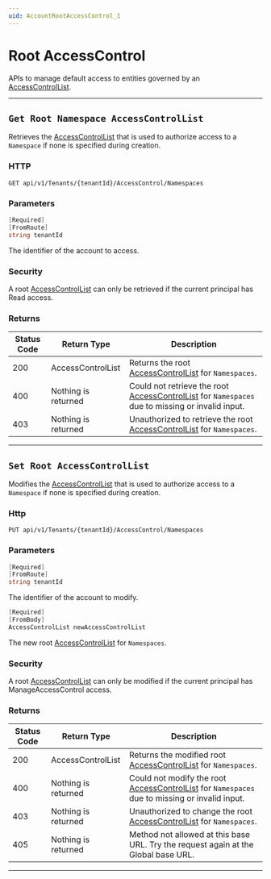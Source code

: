 ```yaml
---
uid: AccountRootAccessControl_1
---
```


# Root AccessControl

APIs to manage default access to entities governed by an [AccessControlList](xref:accessControl).

***

## `Get Root Namespace AccessControlList`

Retrieves the [AccessControlList](xref:accessControl) that is used to authorize access to a `Namespace` if none is specified during creation.

### HTTP

`GET api/v1/Tenants/{tenantId}/AccessControl/Namespaces`


### Parameters

```csharp
[Required]
[FromRoute]
string tenantId
```

The identifier of the account to access.


### Security

A root [AccessControlList](xref:accessControl) can only be retrieved if the current principal has Read access.

### Returns

| Status Code | Return Type | Description | 
 | --- | --- | ---  | 
| 200 | AccessControlList | Returns the root [AccessControlList](xref:accessControl) for `Namespaces`. | 
| 400 | Nothing is returned | Could not retrieve the root [AccessControlList](xref:accessControl) for `Namespaces` due to missing or invalid input. | 
| 403 | Nothing is returned | Unauthorized to retrieve the root [AccessControlList](xref:accessControl) for `Namespaces`. | 


***

## `Set Root AccessControlList`

Modifies the [AccessControlList](xref:accessControl) that is used to authorize access to a `Namespace` if none is specified during creation.

### Http

`PUT api/v1/Tenants/{tenantId}/AccessControl/Namespaces`


### Parameters

```csharp
[Required]
[FromRoute]
string tenantId
```

The identifier of the account to modify.
```csharp
[Required]
[FromBody]
AccessControlList newAccessControlList
```

The new root [AccessControlList](xref:accessControl) for `Namespaces`.


### Security

A root [AccessControlList](xref:accessControl) can only be modified if the current principal has ManageAccessControl access.

### Returns

| Status Code | Return Type | Description | 
 | --- | --- | ---  | 
| 200 | AccessControlList | Returns the modified root [AccessControlList](xref:accessControl) for `Namespaces`. | 
| 400 | Nothing is returned | Could not modify the root [AccessControlList](xref:accessControl) for `Namespaces` due to missing or invalid input. | 
| 403 | Nothing is returned | Unauthorized to change the root [AccessControlList](xref:accessControl) for `Namespaces`. | 
| 405 | Nothing is returned | Method not allowed at this base URL. Try the request again at the Global base URL. | 


***

